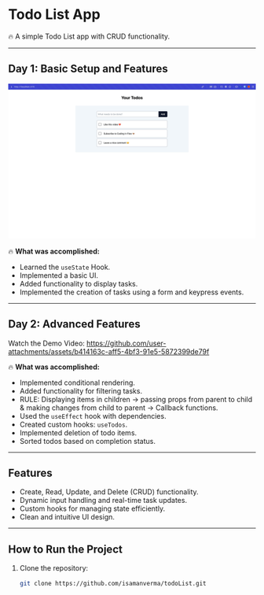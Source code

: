 # Todo List App

🔥 A simple Todo List app with CRUD functionality.

---

## Day 1: Basic Setup and Features

![Todo App Day 1](https://raw.githubusercontent.com/isamanverma/todoList/main/public/assets/images/day1-screenshot.png)

🔥 **What was accomplished:**

- Learned the `useState` Hook.
- Implemented a basic UI.
- Added functionality to display tasks.
- Implemented the creation of tasks using a form and keypress events.

---

## Day 2: Advanced Features

Watch the Demo Video:
https://github.com/user-attachments/assets/b414163c-aff5-4bf3-91e5-5872399de79f

🔥 **What was accomplished:**

- Implemented conditional rendering.
- Added functionality for filtering tasks.
- RULE: Displaying items in children → passing props from parent to child & making changes from child to parent → Callback functions.
- Used the `useEffect` hook with dependencies.
- Created custom hooks: `useTodos`.
- Implemented deletion of todo items.
- Sorted todos based on completion status.

---

## Features

- Create, Read, Update, and Delete (CRUD) functionality.
- Dynamic input handling and real-time task updates.
- Custom hooks for managing state efficiently.
- Clean and intuitive UI design.

---

## How to Run the Project

1. Clone the repository:
   ```bash
   git clone https://github.com/isamanverma/todoList.git
   ```
